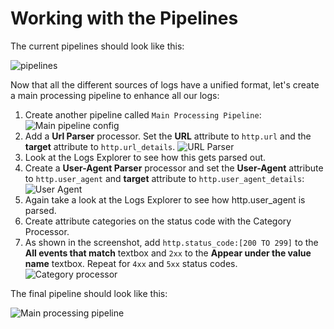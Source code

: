 # Working with the Pipelines

The current pipelines should look like this:

![pipelines](gofurther/assets/3_pipelines2.png)

Now that all the different sources of logs have a unified format, let's create a main processing pipeline to enhance all our logs:

1. Create another pipeline called `Main Processing Pipeline`:
   ![Main pipeline config](gofurther/assets/main_pipeline_conf.png)
2. Add a **Url Parser** processor. Set the **URL** attribute to `http.url` and the **target** attribute to `http.url_details`.
   ![URL Parser](gofurther/assets/urlparser.png)
3. Look at the Logs Explorer to see how this gets parsed out.
4. Create a **User-Agent Parser** processor and set the **User-Agent** attribute to `http.user_agent` and **target** attribute to `http.user_agent_details`:
   ![User Agent](gofurther/assets/useragent.png)
5. Again take a look at the Logs Explorer to see how http.user_agent is parsed.
6. Create attribute categories on the status code with the Category Processor.
7. As shown in the screenshot, add `http.status_code:[200 TO 299]` to the **All events that match** textbox and `2xx` to the **Appear under the value name** textbox. Repeat for `4xx` and `5xx` status codes.
   ![Category processor](gofurther/assets/category_processor.png)

The final pipeline should look like this:

![Main processing pipeline](gofurther/assets/main_processing_pipeline.png)